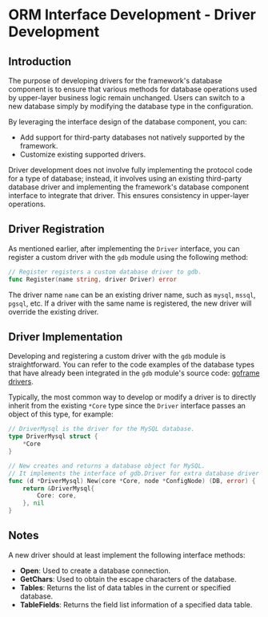 # ORM Interface Development - Driver Development

## Introduction

The purpose of developing drivers for the framework's database component is to ensure that various methods for database operations used by upper-layer business logic remain unchanged. Users can switch to a new database simply by modifying the database type in the configuration.

By leveraging the interface design of the database component, you can:  

- Add support for third-party databases not natively supported by the framework.
- Customize existing supported drivers.

Driver development does not involve fully implementing the protocol code for a type of database; instead, it involves using an existing third-party database driver and implementing the framework's database component interface to integrate that driver. This ensures consistency in upper-layer operations.

## Driver Registration

As mentioned earlier, after implementing the `Driver` interface, you can register a custom driver with the `gdb` module using the following method:

```go
// Register registers a custom database driver to gdb.
func Register(name string, driver Driver) error
```

The driver name `name` can be an existing driver name, such as `mysql`, `mssql`, `pgsql`, etc. If a driver with the same name is registered, the new driver will override the existing driver.

## Driver Implementation

Developing and registering a custom driver with the `gdb` module is straightforward. You can refer to the code examples of the database types that have already been integrated in the `gdb` module's source code: [goframe drivers](https://github.com/gogf/gf/tree/master/contrib/drivers).

Typically, the most common way to develop or modify a driver is to directly inherit from the existing `*Core` type since the `Driver` interface passes an object of this type, for example:

```go
// DriverMysql is the driver for the MySQL database.
type DriverMysql struct {
    *Core
}

// New creates and returns a database object for MySQL.
// It implements the interface of gdb.Driver for extra database driver installation.
func (d *DriverMysql) New(core *Core, node *ConfigNode) (DB, error) {
    return &DriverMysql{
        Core: core,
    }, nil
}
```

## Notes

A new driver should at least implement the following interface methods:

- **Open**: Used to create a database connection.
- **GetChars**: Used to obtain the escape characters of the database.
- **Tables**: Returns the list of data tables in the current or specified database.
- **TableFields**: Returns the field list information of a specified data table.
